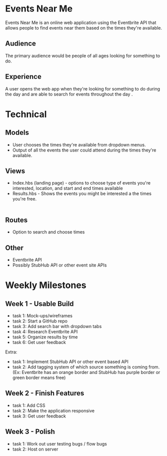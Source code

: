 # Events Near Me
Events Near Me is an online web application using the Eventbrite API that allows people to find events near them based on the times they're available.

## Audience
The primary audience would be people of all ages looking for something to do.
​
## Experience
A user opens the web app when they're looking for something to do during the day and are able to search for events throughout the day .

# Technical
## Models
- User chooses the times they're available from dropdown menus.
- Output of all the events the user could attend during the times they're available.

## Views
- Index.hbs (landing page) - options to choose type of events you're interested, location, and start and end times available
- Results.hbs - Shows the events you might be interested a the times you're free.  
​
## Routes
- Option to search and choose times
​
## Other
- Eventbrite API
- Possibly StubHub API or other event site APIs
​
# Weekly Milestones
## Week 1 - Usable Build
- task 1: Mock-ups/wireframes
- task 2: Start a GitHub repo
- task 3: Add search bar with dropdown tabs
- task 4: Research Eventbrite API
- task 5: Organize results by time
- task 6: Get user feedback

Extra:
- task 1: Implement StubHub API or other event based API
- task 2: Add tagging system of which source something is coming from. (Ex: Eventbrite has an orange border and StubHub has purple border or green border means free)

## Week 2 - Finish Features
- task 1: Add CSS
- task 2: Make the application responsive
- task 3: Get user feedback
​
## Week 3 - Polish
- task 1: Work out user testing bugs / flow bugs
- task 2: Host on server
